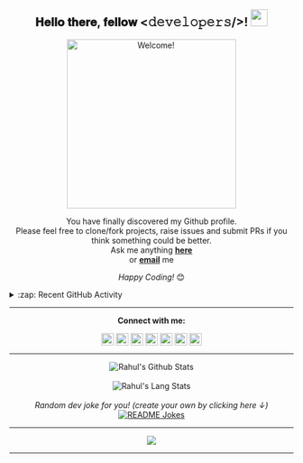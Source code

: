 <div align="center">
<h2> 𝐇𝐞𝐥𝐥𝐨 𝐭𝐡𝐞𝐫𝐞, 𝐟𝐞𝐥𝐥𝐨𝐰 <𝚍𝚎𝚟𝚎𝚕𝚘𝚙𝚎𝚛𝚜/>! <img src="https://github.com/rahulps1000/rahulps1000/blob/main/Hi.gif" width="30px"></h2>
</div>

<div align="center" width="50">

<img src="https://raw.githubusercontent.com/rahulps1000/rahulps1000/main/welcome.gif" alt="Welcome!" width="300"/>

</div>

<div align="center">

You have finally discovered my Github profile. <br>
Please feel free to clone/fork projects, raise issues and submit PRs if you think something could be better. <br>
Ask me anything <a href="https://github.com/rahulps1000/rahulps1000/issues/new"><b>here</b></a><br>
or <a href="mailto:rahulps1000@gmail.com"><b>email</b></a> me

<i>Happy Coding!</i> 😊
</div>
<details>
  <summary>:zap: Recent GitHub Activity</summary>
  
<!--START_SECTION:activity-->
1. 💪 Opened PR [#1](https://github.com/Anjal180/Error/pull/1) in [Anjal180/Error](https://github.com/Anjal180/Error)
2. ❗️ Closed issue [#112](https://github.com/CodeXBotz/File-Sharing-Bot/issues/112) in [CodeXBotz/File-Sharing-Bot](https://github.com/CodeXBotz/File-Sharing-Bot)
3. ❌ Closed PR [#110](https://github.com/CodeXBotz/File-Sharing-Bot/pull/110) in [CodeXBotz/File-Sharing-Bot](https://github.com/CodeXBotz/File-Sharing-Bot)
4. ❌ Reopened PR [#110](https://github.com/CodeXBotz/File-Sharing-Bot/pull/110) in [CodeXBotz/File-Sharing-Bot](https://github.com/CodeXBotz/File-Sharing-Bot)
5. ❌ Closed PR [#110](https://github.com/CodeXBotz/File-Sharing-Bot/pull/110) in [CodeXBotz/File-Sharing-Bot](https://github.com/CodeXBotz/File-Sharing-Bot)
<!--END_SECTION:activity-->
</details>
<hr />
<div align="center">
<b>Connect with me:</b>

<a href=https://www.instagram.com/_u.n__k.n.o.w.n_><img align="center" alt="Instagram" width="22px" src="https://unpkg.com/simple-icons@v6/icons/instagram.svg" /></a>
<a href=https://telegram.dog/MrUnknownProgrammer><img align="center" alt="TeleGram" width="22px" src="https://unpkg.com/simple-icons@v6/icons/telegram.svg" /></a>
<a href=https://youtube.com/Instasolutions><img align="center" alt="YouTube" width="22px" src="https://cdn.jsdelivr.net/npm/simple-icons@v3/icons/youtube.svg" /></a>
<a href=https://twitter.com/mr_anonhacker><img align="center" alt="Twitter" width="22px" src="https://cdn.jsdelivr.net/npm/simple-icons@v3/icons/twitter.svg" /></a>
<a href=https://www.linkedin.com/in/rahulps1000><img align="center" alt="LinkedIn" width="22px" src="https://cdn.jsdelivr.net/npm/simple-icons@v3/icons/linkedin.svg" /></a>
<a href=https://www.facebook.com/rahulps1000><img align="center" alt="Facebook" width="22px" src="https://cdn.jsdelivr.net/npm/simple-icons@v3/icons/facebook.svg" /></a>
<a href=https://dev.to/rahulps1000><img align="center" alt="Devs.to" width="22px" src="https://unpkg.com/simple-icons@v6/icons/devdotto.svg" /></a>
  </div>
 
<hr />

<div align="center">

<img align="center" src="https://github-readme-stats.vercel.app/api?username=rahulps1000&include_all_commits=true&count_private=true&show_icons=true&line_height=20&title_color=7A7ADB&icon_color=2234AE&text_color=D3D3D3&bg_color=0,000000,130F40" alt="Rahul's Github Stats">
</br>
</br>
<img align="center" src="https://github-readme-stats.vercel.app/api/top-langs/?username=rahulps1000&layout=compact&theme=algolia" alt="Rahul's Lang Stats">
</br>
</br>
<i>Random dev joke for you! (create your own by clicking here ↓)</i><br>
<a href="https://readme-jokes.vercel.app"><img align="center" src="https://readme-jokes.vercel.app/api" alt="README Jokes"></a>

---

![](https://komarev.com/ghpvc/?username=rahulps1000&color=blueviolet&style=flat)

</div>

-----

[telegram]: http://telegram.dog/MrUnknownProgrammer
[twitter]: https://twitter.com/mr_anonhacker
[youtube]: https://youtube.com/Instasolutions
[instagram]: https://www.instagram.com/_u.n__k.n.o.w.n_
[linkedin]: https://www.linkedin.com/in/rahulps1000
[facebook]: https://www.facebook.com/rahulps1000
[devs]: https://dev.to/rahulps1000
